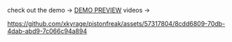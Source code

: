 check out the demo -> [DEMO PREVIEW](https://xkyrage.github.io/pistonfreak/)
videos -> 



https://github.com/xkyrage/pistonfreak/assets/57317804/8cdd6809-70db-4dab-abd9-7c066c94a894

